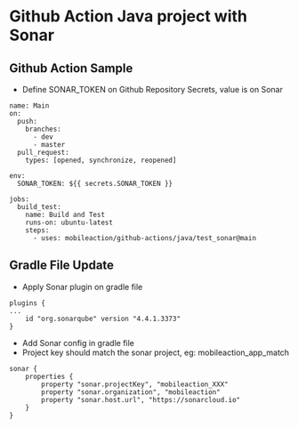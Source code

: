 # Github Action Java project with Sonar

## Github Action Sample

- Define SONAR_TOKEN on Github Repository Secrets, value is on Sonar

```
name: Main
on:
  push:
    branches:
      - dev
      - master
  pull_request:
    types: [opened, synchronize, reopened]

env:
  SONAR_TOKEN: ${{ secrets.SONAR_TOKEN }}

jobs:
  build_test:
    name: Build and Test
    runs-on: ubuntu-latest
    steps:
      - uses: mobileaction/github-actions/java/test_sonar@main
```

## Gradle File Update

- Apply Sonar plugin on gradle file
```
plugins {
...
    id "org.sonarqube" version "4.4.1.3373"
}
```

- Add Sonar config in gradle file
- Project key should match the sonar project, eg: mobileaction_app_match
```
sonar {
    properties {
        property "sonar.projectKey", "mobileaction_XXX"
        property "sonar.organization", "mobileaction"
        property "sonar.host.url", "https://sonarcloud.io"
    }
}
```